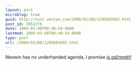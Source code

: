 ```yaml
---
layout: post
microblog: true
guid: http://twit.vmstan.com/2009/03/08/1295603992.html
post_id: 3052276
date: 2009-03-08T00:40:54-0600
lastmod: 2009-03-08T00:40:54-0600
type: post
url: /2009/03/08/1295603992.html
---
```

Neowin has no underhanded agenda, I promise [is.gd/mmbY](http://is.gd/mmbY)
